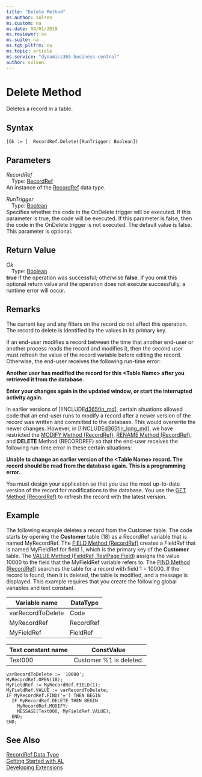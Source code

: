 ```yaml
---
title: "Delete Method"
ms.author: solsen
ms.custom: na
ms.date: 04/01/2019
ms.reviewer: na
ms.suite: na
ms.tgt_pltfrm: na
ms.topic: article
ms.service: "dynamics365-business-central"
author: solsen
---
```

[//]: # (START>DO_NOT_EDIT)
[//]: # (IMPORTANT:Do not edit any of the content between here and the END>DO_NOT_EDIT.)
[//]: # (Any modifications should be made in the .xml files in the ModernDev repo.)
# Delete Method
Deletes a record in a table.


## Syntax
```
[Ok := ]  RecordRef.Delete([RunTrigger: Boolean])
```
## Parameters
*RecordRef*  
&emsp;Type: [RecordRef](recordref-data-type.md)  
An instance of the [RecordRef](recordref-data-type.md) data type.  

*RunTrigger*  
&emsp;Type: [Boolean](../boolean/boolean-data-type.md)  
Specifies whether the code in the OnDelete trigger will be executed. If this parameter is true, the code will be executed. If this parameter is false, then the code in the OnDelete trigger is not executed. The default value is false. This parameter is optional.
          


## Return Value
*Ok*  
&emsp;Type: [Boolean](../boolean/boolean-data-type.md)  
**true** if the operation was successful; otherwise **false**.  If you omit this optional return value and the operation does not execute successfully, a runtime error will occur.    


[//]: # (IMPORTANT: END>DO_NOT_EDIT)

## Remarks  
 The current key and any filters on the record do not affect this operation. The record to delete is identified by the values in its primary key.  

 If an end-user modifies a record between the time that another end-user or another process reads the record and modifies it, then the second user must refresh the value of the record variable before editing the record. Otherwise, the end-user receives the following run-time error:  

 **Another user has modified the record for this \<Table Name> after you retrieved it from the database.**  

 **Enter your changes again in the updated window, or start the interrupted activity again.**  

 In earlier versions of [!INCLUDE[d365fin_md](../../includes/d365fin_md.md)], certain situations allowed code that an end-user runs to modify a record after a newer version of the record was written and committed to the database. This would overwrite the newer changes. However, in [!INCLUDE[d365fin_long_md](../../includes/d365fin_long_md.md)], we have restricted the [MODIFY Method \(RecordRef\)](../../methods/devenv-modify-method-recordref.md), [RENAME Method \(RecordRef\)](../../methods/devenv-rename-method-recordref.md), and **DELETE** Method \(RECORDREF\) so that the end-user receives the following run-time error in these certain situations:  

 **Unable to change an earlier version of the \<Table Name> record. The record should be read from the database again. This is a programming error.**  

 You must design your application so that you use the most up-to-date version of the record for modifications to the database. You use the [GET Method \(RecordRef\)](../../methods/devenv-get-method-recordref.md) to refresh the record with the latest version.  

## Example  
 The following example deletes a record from the Customer table. The code starts by opening the **Customer** table \(18\) as a RecordRef variable that is named MyRecordRef. The [FIELD Method \(RecordRef\)](../../methods/devenv-field-method-recordref.md) creates a FieldRef that is named MyFieldRef for field 1, which is the primary key of the **Customer** table. The [VALUE Method \(FieldRef, TestPage Field\)](../../methods/devenv-value-method-fieldref-testpage-field.md) assigns the value 10000 to the field that the MyFieldRef variable refers to. The [FIND Method \(RecordRef\)](../../methods/devenv-find-method-recordref.md) searches the table for a record with field 1 = 10000. If the record is found, then it is deleted, the table is modified, and a message is displayed. This example requires that you create the following global variables and text constant.  

|Variable name|DataType|  
|-------------------|--------------|  
|varRecordToDelete|Code|  
|MyRecordRef|RecordRef|  
|MyFieldRef|FieldRef|  

|Text constant name|ConstValue|  
|------------------------|----------------|  
|Text000|Customer %1 is deleted.|  

```  
varRecordToDelete := '10000';  
MyRecordRef.OPEN(18);  
MyFieldRef := MyRecordRef.FIELD(1);  
MyFieldRef.VALUE := varRecordToDelete;  
IF MyRecordRef.FIND('=') THEN BEGIN  
  IF MyRecordRef.DELETE THEN BEGIN  
    MyRecordRef.MODIFY;  
    MESSAGE(Text000, MyFieldRef.VALUE);  
  END;  
END;  

```  

## See Also
[RecordRef Data Type](recordref-data-type.md)  
[Getting Started with AL](../../devenv-get-started.md)  
[Developing Extensions](../../devenv-dev-overview.md)